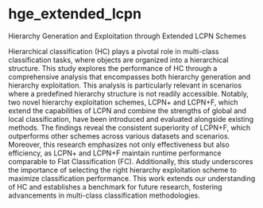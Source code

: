 # hge_extended_lcpn
Hierarchy Generation and Exploitation through Extended LCPN Schemes

Hierarchical classification (HC) plays a pivotal role in multi-class classification tasks, where objects are organized into a hierarchical structure. This study explores the performance of HC through a comprehensive analysis that encompasses both hierarchy generation and hierarchy exploitation. This analysis is particularly relevant in scenarios where a predefined hierarchy structure is not readily accessible. Notably, two novel hierarchy exploitation schemes, LCPN+ and LCPN+F, which extend the capabilities of LCPN and combine the strengths of global and local classification, have been introduced and evaluated alongside existing methods. The findings reveal the consistent superiority of LCPN+F, which outperforms other schemes across various datasets and scenarios. Moreover, this research emphasizes not only effectiveness but also efficiency, as LCPN+ and LCPN+F maintain runtime performance comparable to Flat Classification (FC). Additionally, this study underscores the importance of selecting the right hierarchy exploitation scheme to maximize classification performance. This work extends our understanding of HC and establishes a benchmark for future research, fostering advancements in multi-class classification methodologies.
